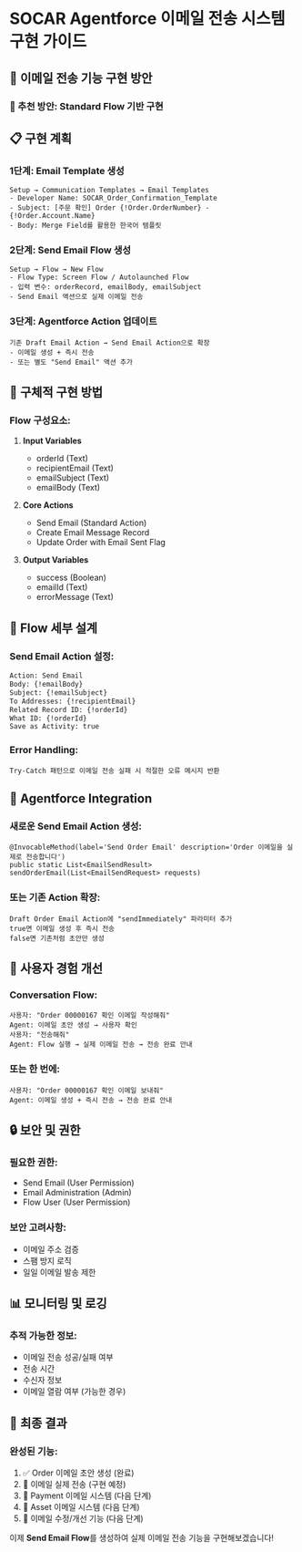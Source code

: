 # SOCAR Agentforce 이메일 전송 시스템 구현 가이드

## 📧 이메일 전송 기능 구현 방안

### 🎯 추천 방안: Standard Flow 기반 구현

## 📋 구현 계획

### 1단계: Email Template 생성
```
Setup → Communication Templates → Email Templates
- Developer Name: SOCAR_Order_Confirmation_Template
- Subject: [주문 확인] Order {!Order.OrderNumber} - {!Order.Account.Name}
- Body: Merge Field를 활용한 한국어 템플릿
```

### 2단계: Send Email Flow 생성
```
Setup → Flow → New Flow
- Flow Type: Screen Flow / Autolaunched Flow
- 입력 변수: orderRecord, emailBody, emailSubject
- Send Email 액션으로 실제 이메일 전송
```

### 3단계: Agentforce Action 업데이트
```
기존 Draft Email Action → Send Email Action으로 확장
- 이메일 생성 + 즉시 전송
- 또는 별도 "Send Email" 액션 추가
```

## 🔧 구체적 구현 방법

### Flow 구성요소:
1. **Input Variables**
   - orderId (Text)
   - recipientEmail (Text) 
   - emailSubject (Text)
   - emailBody (Text)

2. **Core Actions**
   - Send Email (Standard Action)
   - Create Email Message Record
   - Update Order with Email Sent Flag

3. **Output Variables**
   - success (Boolean)
   - emailId (Text)
   - errorMessage (Text)

## 📝 Flow 세부 설계

### Send Email Action 설정:
```xml
Action: Send Email
Body: {!emailBody}
Subject: {!emailSubject} 
To Addresses: {!recipientEmail}
Related Record ID: {!orderId}
What ID: {!orderId}
Save as Activity: true
```

### Error Handling:
```
Try-Catch 패턴으로 이메일 전송 실패 시 적절한 오류 메시지 반환
```

## 🚀 Agentforce Integration

### 새로운 Send Email Action 생성:
```apex
@InvocableMethod(label='Send Order Email' description='Order 이메일을 실제로 전송합니다')
public static List<EmailSendResult> sendOrderEmail(List<EmailSendRequest> requests)
```

### 또는 기존 Action 확장:
```
Draft Order Email Action에 "sendImmediately" 파라미터 추가
true면 이메일 생성 후 즉시 전송
false면 기존처럼 초안만 생성
```

## 🎯 사용자 경험 개선

### Conversation Flow:
```
사용자: "Order 00000167 확인 이메일 작성해줘"
Agent: 이메일 초안 생성 → 사용자 확인
사용자: "전송해줘"
Agent: Flow 실행 → 실제 이메일 전송 → 전송 완료 안내
```

### 또는 한 번에:
```
사용자: "Order 00000167 확인 이메일 보내줘"
Agent: 이메일 생성 + 즉시 전송 → 전송 완료 안내
```

## 🔒 보안 및 권한

### 필요한 권한:
- Send Email (User Permission)
- Email Administration (Admin)
- Flow User (User Permission)

### 보안 고려사항:
- 이메일 주소 검증
- 스팸 방지 로직
- 일일 이메일 발송 제한

## 📊 모니터링 및 로깅

### 추적 가능한 정보:
- 이메일 전송 성공/실패 여부
- 전송 시간
- 수신자 정보
- 이메일 열람 여부 (가능한 경우)

## 🎉 최종 결과

### 완성된 기능:
1. ✅ Order 이메일 초안 생성 (완료)
2. 🚧 이메일 실제 전송 (구현 예정)
3. 🚧 Payment 이메일 시스템 (다음 단계)
4. 🚧 Asset 이메일 시스템 (다음 단계)
5. 🚧 이메일 수정/개선 기능 (다음 단계)

이제 **Send Email Flow**를 생성하여 실제 이메일 전송 기능을 구현해보겠습니다!
